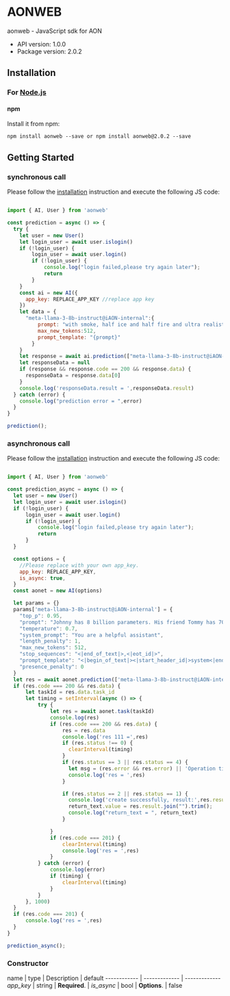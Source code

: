 # AONWEB

aonweb - JavaScript sdk for AON

- API version: 1.0.0
- Package version: 2.0.2

## Installation

### For [Node.js](https://nodejs.org/)

#### npm

Install it from npm:

```shell
npm install aonweb --save or npm install aonweb@2.0.2 --save
```

## Getting Started

### synchronous call

Please follow the [installation](#installation) instruction and execute the following JS code:

```javascript

import { AI, User } from 'aonweb'

const prediction = async () => {
  try {
    let user = new User()
    let login_user = await user.islogin()
    if (!login_user) {
        login_user = await user.login()
        if (!login_user) {
            console.log("login failed,please try again later");
            return
        }
    }
    const ai = new AI({
      app_key: REPLACE_APP_KEY //replace app key
    })
    let data = {
      "meta-llama-3-8b-instruct@iAON-internal":{
          prompt: "with smoke, half ice and half fire and ultra realistic in detail.wolf, typography, dark fantasy, wildlife photography, vibrant, cinematic and on a black background",
          max_new_tokens:512,
          prompt_template: "{prompt}"
        }
    }
    let response = await ai.prediction(["meta-llama-3-8b-instruct@iAON-internal"],data);
    let responseData = null
    if (response && response.code == 200 && response.data) {
      responseData = response.data[0]
    }
    console.log('responseData.result = ',responseData.result)
  } catch (error) {
    console.log("prediction error = ",error)
  }
}

prediction();

```

### asynchronous call

Please follow the [installation](#installation) instruction and execute the following JS code:

```javascript

import { AI, User } from 'aonweb'

const prediction_async = async () => {
  let user = new User()
  let login_user = await user.islogin()
  if (!login_user) {
      login_user = await user.login()
      if (!login_user) {
          console.log("login failed,please try again later");
          return
      }
  }

  const options = {
    //Please replace with your own app_key.
    app_key: REPLACE_APP_KEY,
    is_async: true,
  }
  const aonet = new AI(options)

  let params = {}
  params['meta-llama-3-8b-instruct@iAON-internal'] = {
    "top_p": 0.95,
    "prompt": "Johnny has 8 billion parameters. His friend Tommy has 70 billion parameters. What does this mean when it comes to speed?",
    "temperature": 0.7,
    "system_prompt": "You are a helpful assistant",
    "length_penalty": 1,
    "max_new_tokens": 512,
    "stop_sequences": "<|end_of_text|>,<|eot_id|>",
    "prompt_template": "<|begin_of_text|><|start_header_id|>system<|end_header_id|>\n\n{system_prompt}<|eot_id|><|start_header_id|>user<|end_header_id|>\n\n{prompt}<|eot_id|><|start_header_id|>assistant<|end_header_id|>\n\n",
    "presence_penalty": 0
  }
  let res = await aonet.prediction(['meta-llama-3-8b-instruct@iAON-internal'], { ...params })
  if (res.code === 200 && res.data) {
      let taskId = res.data.task_id
      let timing = setInterval(async () => {
          try {
              let res = await aonet.task(taskId)
              console.log(res)
              if (res.code === 200 && res.data) {
                  res = res.data
                  console.log('res 111 =',res)
                  if (res.status !== 0) {
                    clearInterval(timing)
                  }
                  if (res.status == 3 || res.status == 4) {
                    let msg = (res.error && res.error) || 'Operation timed out'
                    console.log('res = ',res)
                  }

                  if (res.status == 2 || res.status == 1) {
                    console.log('create successfully, result:',res.result)
                    return_text.value = res.result.join("").trim();
			        console.log("return_text = ", return_text)
                  }

              }
              if (res.code === 201) {
                  clearInterval(timing)
                  console.log('res = ',res)
              }
          } catch (error) {
              console.log(error)
              if (timing) {
                  clearInterval(timing)
              }
          }
      }, 1000)
  }
  if (res.code === 201) {
      console.log('res = ',res)
  }
}

prediction_async();

```

### Constructor

name | type | Description | default
------------ | ------------- | -------------
*app_key* | string | **Required**. |
*is_async* | bool |  **Options**. | false
